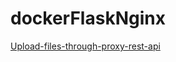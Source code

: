 # dockerFlaskNginx

[Upload-files-through-proxy-rest-api](https://carolinafernandez.github.io/development/2017/11/11/Upload-files-through-proxy-rest-api)
